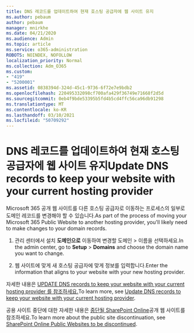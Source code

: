 ```yaml
---
title: DNS 레코드를 업데이트하여 현재 호스팅 공급자에 웹 사이트 유지
ms.author: pebaum
author: pebaum
manager: mnirkhe
ms.date: 04/21/2020
ms.audience: Admin
ms.topic: article
ms.service: o365-administration
ROBOTS: NOINDEX, NOFOLLOW
localization_priority: Normal
ms.collection: Adm_O365
ms.custom:
- "419"
- "5200001"
ms.assetid: 0838394d-324d-45c1-9736-6f72e7e9bdb2
ms.openlocfilehash: 220495332098cf700afa429f36749e71668f2d5d
ms.sourcegitcommit: 0eb4f9bde53395b5fd4b5cd4ffc56ca96db91298
ms.translationtype: MT
ms.contentlocale: ko-KR
ms.lasthandoff: 03/10/2021
ms.locfileid: "50709292"
---
```

# <a name="update-dns-records-to-keep-your-website-with-your-current-hosting-provider"></a><span data-ttu-id="fde14-102">DNS 레코드를 업데이트하여 현재 호스팅 공급자에 웹 사이트 유지</span><span class="sxs-lookup"><span data-stu-id="fde14-102">Update DNS records to keep your website with your current hosting provider</span></span>

<span data-ttu-id="fde14-103">Microsoft 365 공개 웹 사이트를 다른 호스팅 공급자로 이동하는 프로세스의 일부로 도메인 레코드를 변경해야 할 수 있습니다.</span><span class="sxs-lookup"><span data-stu-id="fde14-103">As part of the process of moving your Microsoft 365 Public Website to another hosting provider, you'll likely need to make changes to your domain records.</span></span>
  
1. <span data-ttu-id="fde14-104">관리 센터에서 설치 **도메인으로** 이동하여 변경할 도메인 \>  이름을 선택하세요.</span><span class="sxs-lookup"><span data-stu-id="fde14-104">In the admin center, go to **Setup** \> **Domains** and choose the domain name you want to change.</span></span>

2. <span data-ttu-id="fde14-105">웹 사이트에 맞게 새 호스팅 공급자에 맞게 정보를 입력합니다.</span><span class="sxs-lookup"><span data-stu-id="fde14-105">Enter the information that aligns to your website with your new hosting provider.</span></span>

<span data-ttu-id="fde14-106">자세한 내용은 [UPDATE DNS records to keep your website with your current hosting provider 를 참조하세요.](https://docs.microsoft.com/microsoft-365/admin/dns/update-dns-records-to-retain-current-hosting-provider?view=o365-worldwide)</span><span class="sxs-lookup"><span data-stu-id="fde14-106">To learn more, see [Update DNS records to keep your website with your current hosting provider](https://docs.microsoft.com/microsoft-365/admin/dns/update-dns-records-to-retain-current-hosting-provider?view=o365-worldwide).</span></span>
  
<span data-ttu-id="fde14-107">공용 사이트 중단에 대한 자세한 내용은 [중단될 SharePoint Online](https://support.office.com/article/sharepoint-online-public-websites-to-be-discontinued-e86bfd2f-5c7d-446f-a430-7cfcc0130916)공개 웹 사이트를 참조하세요.</span><span class="sxs-lookup"><span data-stu-id="fde14-107">To learn more about the public site discontinuation, see [SharePoint Online Public Websites to be discontinued](https://support.office.com/article/sharepoint-online-public-websites-to-be-discontinued-e86bfd2f-5c7d-446f-a430-7cfcc0130916).</span></span>
